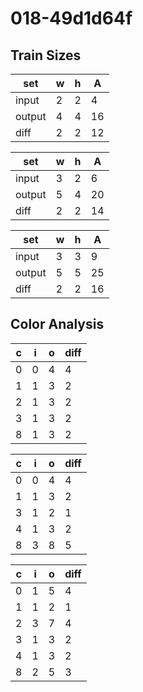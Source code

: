 # 018-49d1d64f
## Train Sizes

|set|w|h|A|
|---|---|---|---|
|input|2|2|4|
|output|4|4|16|
|diff|2|2|12|


|set|w|h|A|
|---|---|---|---|
|input|3|2|6|
|output|5|4|20|
|diff|2|2|14|


|set|w|h|A|
|---|---|---|---|
|input|3|3|9|
|output|5|5|25|
|diff|2|2|16|


## Color Analysis

|c|i|o|diff|
|---|---|---|---|
|0|0|4|4|
|1|1|3|2|
|2|1|3|2|
|3|1|3|2|
|8|1|3|2|


|c|i|o|diff|
|---|---|---|---|
|0|0|4|4|
|1|1|3|2|
|3|1|2|1|
|4|1|3|2|
|8|3|8|5|


|c|i|o|diff|
|---|---|---|---|
|0|1|5|4|
|1|1|2|1|
|2|3|7|4|
|3|1|3|2|
|4|1|3|2|
|8|2|5|3|

